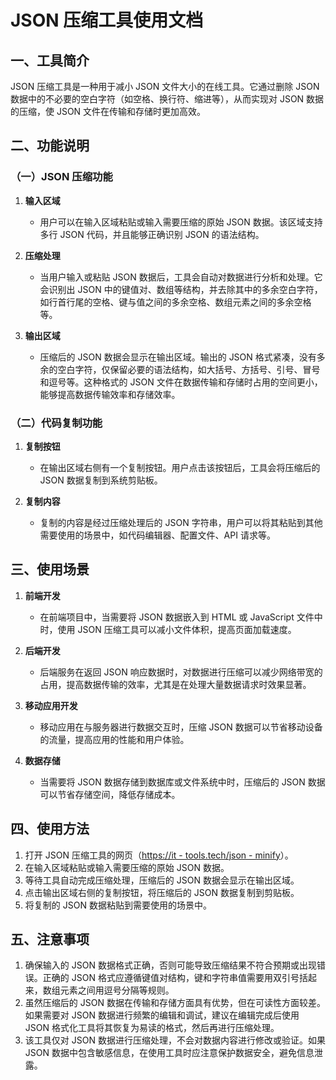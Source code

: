 # JSON 压缩工具使用文档

## 一、工具简介

JSON 压缩工具是一种用于减小 JSON 文件大小的在线工具。它通过删除 JSON 数据中的不必要的空白字符（如空格、换行符、缩进等），从而实现对 JSON 数据的压缩，使 JSON 文件在传输和存储时更加高效。

## 二、功能说明

### （一）JSON 压缩功能

  1. **输入区域**
     * 用户可以在输入区域粘贴或输入需要压缩的原始 JSON 数据。该区域支持多行 JSON 代码，并且能够正确识别 JSON 的语法结构。

  2. **压缩处理**
     * 当用户输入或粘贴 JSON 数据后，工具会自动对数据进行分析和处理。它会识别出 JSON 中的键值对、数组等结构，并去除其中的多余空白字符，如行首行尾的空格、键与值之间的多余空格、数组元素之间的多余空格等。

  3. **输出区域**
     * 压缩后的 JSON 数据会显示在输出区域。输出的 JSON 格式紧凑，没有多余的空白字符，仅保留必要的语法结构，如大括号、方括号、引号、冒号和逗号等。这种格式的 JSON 文件在数据传输和存储时占用的空间更小，能够提高数据传输效率和存储效率。

### （二）代码复制功能

  1. **复制按钮**
     * 在输出区域右侧有一个复制按钮。用户点击该按钮后，工具会将压缩后的 JSON 数据复制到系统剪贴板。

  2. **复制内容**
     * 复制的内容是经过压缩处理后的 JSON 字符串，用户可以将其粘贴到其他需要使用的场景中，如代码编辑器、配置文件、API 请求等。

## 三、使用场景

  1. **前端开发**
     * 在前端项目中，当需要将 JSON 数据嵌入到 HTML 或 JavaScript 文件中时，使用 JSON 压缩工具可以减小文件体积，提高页面加载速度。

  2. **后端开发**
     * 后端服务在返回 JSON 响应数据时，对数据进行压缩可以减少网络带宽的占用，提高数据传输的效率，尤其是在处理大量数据请求时效果显著。

  3. **移动应用开发**
     * 移动应用在与服务器进行数据交互时，压缩 JSON 数据可以节省移动设备的流量，提高应用的性能和用户体验。

  4. **数据存储**
     * 当需要将 JSON 数据存储到数据库或文件系统中时，压缩后的 JSON 数据可以节省存储空间，降低存储成本。

## 四、使用方法

  1. 打开 JSON 压缩工具的网页（[https://it - tools.tech/json - minify](https://it-tools.tech/json-minify)）。
  2. 在输入区域粘贴或输入需要压缩的原始 JSON 数据。
  3. 等待工具自动完成压缩处理，压缩后的 JSON 数据会显示在输出区域。
  4. 点击输出区域右侧的复制按钮，将压缩后的 JSON 数据复制到剪贴板。
  5. 将复制的 JSON 数据粘贴到需要使用的场景中。

## 五、注意事项

  1. 确保输入的 JSON 数据格式正确，否则可能导致压缩结果不符合预期或出现错误。正确的 JSON 格式应遵循键值对结构，键和字符串值需要用双引号括起来，数组元素之间用逗号分隔等规则。
  2. 虽然压缩后的 JSON 数据在传输和存储方面具有优势，但在可读性方面较差。如果需要对 JSON 数据进行频繁的编辑和调试，建议在编辑完成后使用 JSON 格式化工具将其恢复为易读的格式，然后再进行压缩处理。
  3. 该工具仅对 JSON 数据进行压缩处理，不会对数据内容进行修改或验证。如果 JSON 数据中包含敏感信息，在使用工具时应注意保护数据安全，避免信息泄露。